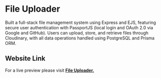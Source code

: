 # File Uploader
Built a full-stack file management system using Express and EJS, featuring secure user authentication with PassportJS (local login and OAuth 2.0 via Google and GitHub). Users can upload, store, and retrieve files through Cloudinary, with all data operations handled using PostgreSQL and Prisma ORM.
## Website Link 
For a live preview please visit [__File Uploader.__](https://file-uploader-n6s5.onrender.com/)


